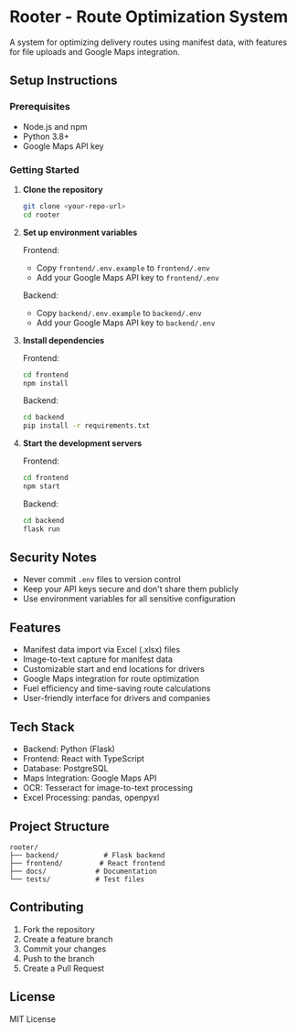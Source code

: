 # Rooter - Route Optimization System

A system for optimizing delivery routes using manifest data, with features for file uploads and Google Maps integration.

## Setup Instructions

### Prerequisites
- Node.js and npm
- Python 3.8+
- Google Maps API key

### Getting Started

1. **Clone the repository**
   ```bash
   git clone <your-repo-url>
   cd rooter
   ```

2. **Set up environment variables**

   Frontend:
   - Copy `frontend/.env.example` to `frontend/.env`
   - Add your Google Maps API key to `frontend/.env`

   Backend:
   - Copy `backend/.env.example` to `backend/.env`
   - Add your Google Maps API key to `backend/.env`

3. **Install dependencies**

   Frontend:
   ```bash
   cd frontend
   npm install
   ```

   Backend:
   ```bash
   cd backend
   pip install -r requirements.txt
   ```

4. **Start the development servers**

   Frontend:
   ```bash
   cd frontend
   npm start
   ```

   Backend:
   ```bash
   cd backend
   flask run
   ```


## Security Notes
- Never commit `.env` files to version control
- Keep your API keys secure and don't share them publicly
- Use environment variables for all sensitive configuration

## Features

- Manifest data import via Excel (.xlsx) files
- Image-to-text capture for manifest data
- Customizable start and end locations for drivers
- Google Maps integration for route optimization
- Fuel efficiency and time-saving route calculations
- User-friendly interface for drivers and companies

## Tech Stack

- Backend: Python (Flask)
- Frontend: React with TypeScript
- Database: PostgreSQL
- Maps Integration: Google Maps API
- OCR: Tesseract for image-to-text processing
- Excel Processing: pandas, openpyxl

## Project Structure

```
rooter/
├── backend/           # Flask backend
├── frontend/         # React frontend
├── docs/            # Documentation
└── tests/           # Test files
```

## Contributing

1. Fork the repository
2. Create a feature branch
3. Commit your changes
4. Push to the branch
5. Create a Pull Request

## License

MIT License
